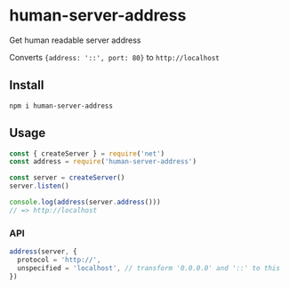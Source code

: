 
# human-server-address

Get human readable server address

Converts `{address: '::', port: 80}` to `http://localhost`

## Install

```
npm i human-server-address
```

## Usage

```js
const { createServer } = require('net')
const address = require('human-server-address')

const server = createServer()
server.listen()

console.log(address(server.address()))
// => http://localhost
```
### API

```js
address(server, {
  protocol = 'http://',
  unspecified = 'localhost', // transform '0.0.0.0' and '::' to this
})
```
